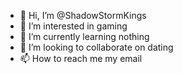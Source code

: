 - 👋 Hi, I’m @ShadowStormKings
- 👀 I’m interested in gaming
- 🌱 I’m currently learning nothing
- 💞️ I’m looking to collaborate on dating
- 📫 How to reach me my email

<!---
ShadowStormKings/ShadowStormKings is a ✨ special ✨ repository because its `README.md` (this file) appears on your GitHub profile.
You can click the Preview link to take a look at your changes.
--->

